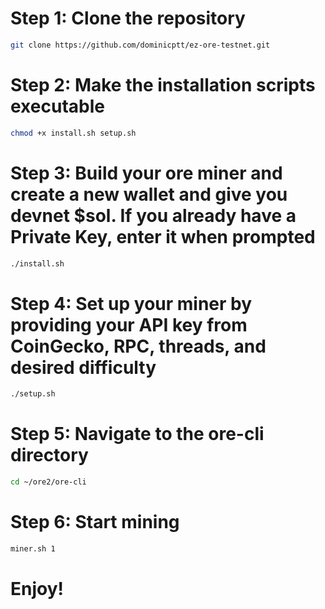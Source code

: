 # Step 1: Clone the repository
```sh
git clone https://github.com/dominicptt/ez-ore-testnet.git
```

# Step 2: Make the installation scripts executable
```sh
chmod +x install.sh setup.sh
```

# Step 3: Build your ore miner and create a new wallet and give you devnet $sol. If you already have a Private Key, enter it when prompted
```sh
./install.sh
```

# Step 4: Set up your miner by providing your API key from CoinGecko, RPC, threads, and desired difficulty
```sh
./setup.sh
```

# Step 5: Navigate to the ore-cli directory
```sh
cd ~/ore2/ore-cli
```

# Step 6: Start mining
```sh
miner.sh 1
```

# Enjoy!
